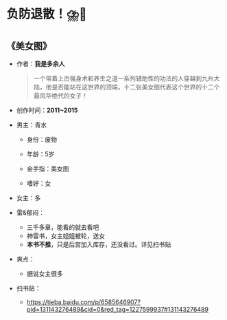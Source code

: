 # 负防退散！⛈️🤢

## 《美女图》

- 作者：**我是多余人**
  
    > 一个带着上古强身术和养生之道一系列辅助性的功法的人穿越到九州大陆，他是否能站在这世界的顶端，十二张美女图代表这个世界的十二个最风华绝代的女子！

- 创作时间：**2011~2015**

- 男主：青水

  * 身份：废物
  
  * 年龄：5岁
  * 金手指：美女图
  * 嗜好：女

- 女主：多

- 雷&郁闷：

  * 三千多章，能看的就去看吧
  * 神雷书，女主姐姐被轮，送女
  * **本书不推**，只是后宫加入库存，还没看过。详见扫书贴

- 爽点：
  
  * 据说女主很多

- 扫书贴：
  
  * <https://tieba.baidu.com/p/6585646907?pid=131143276489&cid=0&red_tag=1227599937#131143276489>